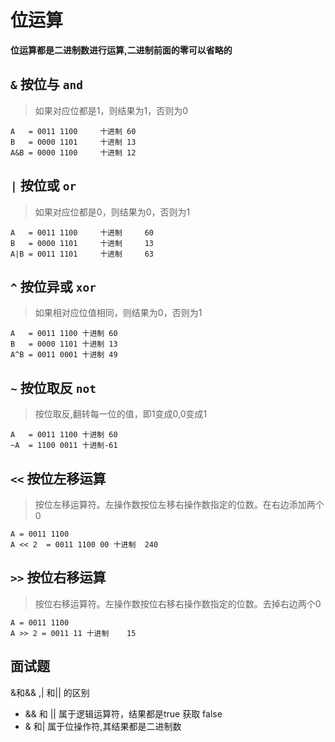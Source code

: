 # 位运算

**位运算都是二进制数进行运算,二进制前面的零可以省略的**

##  `&` 按位与 `and`

> 如果对应位都是1，则结果为1，否则为0

```
A	= 0011 1100		十进制 60
B	= 0000 1101		十进制 13
A&B	= 0000 1100		十进制 12
```

## `|` 按位或 `or`

> 如果对应位都是0，则结果为0，否则为1

```code
A	= 0011 1100 	十进制 	60
B	= 0000 1101 	十进制		13
A|B	= 0011 1101 	十进制		63
```

## `^` 按位异或 `xor`

> 如果相对应位值相同，则结果为0，否则为1

```code
A	= 0011 1100 十进制	60
B	= 0000 1101 十进制	13
A^B	= 0011 0001 十进制	49
```

## `~` 按位取反 `not`

> 按位取反,翻转每一位的值，即1变成0,0变成1

```
A	= 0011 1100 十进制	60
~A	= 1100 0011 十进制-61
```

## `<<` 按位左移运算

> 按位左移运算符。左操作数按位左移右操作数指定的位数。在右边添加两个0

```
A = 0011 1100
A << 2	= 0011 1100 00 十进制	240

```

## `>>` 按位右移运算

> 按位右移运算符。左操作数按位右移右操作数指定的位数。去掉右边两个0

```
A = 0011 1100
A >> 2 = 0011 11 十进制	15
```



## 面试题

&和&& ,| 和|| 的区别

- && 和 || 属于逻辑运算符，结果都是true 获取 false
- & 和| 属于位操作符,其结果都是二进制数
